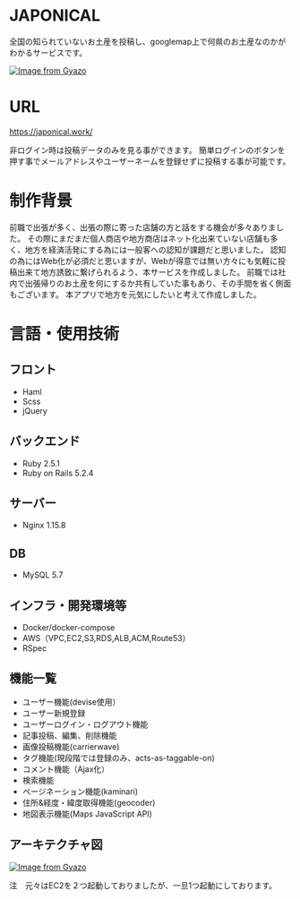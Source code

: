 # JAPONICAL

全国の知られていないお土産を投稿し、googlemap上で何県のお土産なのかがわかるサービスです。

[![Image from Gyazo](https://i.gyazo.com/12f9d51897ff4182af81738a16a28e7a.jpg)](https://gyazo.com/12f9d51897ff4182af81738a16a28e7a)

# URL
https://japonical.work/

非ログイン時は投稿データのみを見る事ができます。
簡単ログインのボタンを押す事でメールアドレスやユーザーネームを登録せずに投稿する事が可能です。

# 制作背景
前職で出張が多く、出張の際に寄った店舗の方と話をする機会が多々ありました。
その際にまだまだ個人商店や地方商店はネット化出来ていない店舗も多く、地方を経済活発にする為には一般客への認知が課題だと思いました。
認知の為にはWeb化が必須だと思いますが、Webが得意では無い方々にも気軽に投稿出来て地方誘致に繋げられるよう、本サービスを作成しました。
前職では社内で出張帰りのお土産を何にするか共有していた事もあり、その手間を省く側面もございます。
本アプリで地方を元気にしたいと考えて作成しました。

# 言語・使用技術

## フロント
* Haml
* Scss
* jQuery

## バックエンド
* Ruby 2.5.1
* Ruby on Rails 5.2.4

## サーバー
* Nginx 1.15.8

## DB
* MySQL 5.7

## インフラ・開発環境等
* Docker/docker-compose
* AWS（VPC,EC2,S3,RDS,ALB,ACM,Route53）
* RSpec

## 機能一覧
* ユーザー機能(devise使用）
* ユーザー新規登録
* ユーザーログイン・ログアウト機能
* 記事投稿、編集、削除機能
* 画像投稿機能(carrierwave)
* タグ機能(現段階では登録のみ、acts-as-taggable-on)
* コメント機能（Ajax化）
* 検索機能
* ページネーション機能(kaminari)
* 住所&経度・緯度取得機能(geocoder)　　
* 地図表示機能(Maps JavaScript API) 

## アーキテクチャ図
[![Image from Gyazo](https://i.gyazo.com/e2b0dcff5e962ecf5991765d9a5ad8fe.png)](https://gyazo.com/e2b0dcff5e962ecf5991765d9a5ad8fe)

注　元々はEC2を２つ起動しておりましたが、一旦1つ起動にしております。
